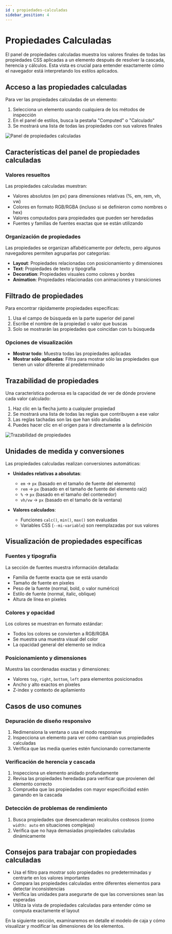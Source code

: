 ```yaml
---
id : propiedades-calculadas
sidebar_position: 4
---
```


# Propiedades Calculadas

El panel de propiedades calculadas muestra los valores finales de todas las propiedades CSS aplicadas a un elemento después de resolver la cascada, herencia y cálculos. Esta vista es crucial para entender exactamente cómo el navegador está interpretando los estilos aplicados.

## Acceso a las propiedades calculadas

Para ver las propiedades calculadas de un elemento:

1. Selecciona un elemento usando cualquiera de los métodos de inspección
2. En el panel de estilos, busca la pestaña "Computed" o "Calculado"
3. Se mostrará una lista de todas las propiedades con sus valores finales

![Panel de propiedades calculadas](https://ejemplo.com/images/computed-properties.png)

## Características del panel de propiedades calculadas

### Valores resueltos

Las propiedades calculadas muestran:

- Valores absolutos (en px) para dimensiones relativas (%, em, rem, vh, vw)
- Colores en formato RGB/RGBA (incluso si se definieron como nombres o hex)
- Valores computados para propiedades que pueden ser heredadas
- Fuentes y familias de fuentes exactas que se están utilizando

### Organización de propiedades

Las propiedades se organizan alfabéticamente por defecto, pero algunos navegadores permiten agruparlas por categorías:

- **Layout**: Propiedades relacionadas con posicionamiento y dimensiones
- **Text**: Propiedades de texto y tipografía
- **Decoration**: Propiedades visuales como colores y bordes
- **Animation**: Propiedades relacionadas con animaciones y transiciones

## Filtrado de propiedades

Para encontrar rápidamente propiedades específicas:

1. Usa el campo de búsqueda en la parte superior del panel
2. Escribe el nombre de la propiedad o valor que buscas
3. Solo se mostrarán las propiedades que coincidan con tu búsqueda

### Opciones de visualización

- **Mostrar todo**: Muestra todas las propiedades aplicadas
- **Mostrar sólo aplicadas**: Filtra para mostrar sólo las propiedades que tienen un valor diferente al predeterminado

## Trazabilidad de propiedades

Una característica poderosa es la capacidad de ver de dónde proviene cada valor calculado:

1. Haz clic en la flecha junto a cualquier propiedad
2. Se mostrará una lista de todas las reglas que contribuyen a ese valor
3. Las reglas tachadas son las que han sido anuladas
4. Puedes hacer clic en el origen para ir directamente a la definición

![Trazabilidad de propiedades](https://ejemplo.com/images/property-tracing.png)

## Unidades de medida y conversiones

Las propiedades calculadas realizan conversiones automáticas:

- **Unidades relativas a absolutas**:
  - `em` → `px` (basado en el tamaño de fuente del elemento)
  - `rem` → `px` (basado en el tamaño de fuente del elemento raíz)
  - `%` → `px` (basado en el tamaño del contenedor)
  - `vh/vw` → `px` (basado en el tamaño de la ventana)

- **Valores calculados**:
  - Funciones `calc()`, `min()`, `max()` son evaluadas
  - Variables CSS (`--mi-variable`) son reemplazadas por sus valores

## Visualización de propiedades específicas

### Fuentes y tipografía

La sección de fuentes muestra información detallada:

- Familia de fuente exacta que se está usando
- Tamaño de fuente en píxeles
- Peso de la fuente (normal, bold, o valor numérico)
- Estilo de fuente (normal, italic, oblique)
- Altura de línea en píxeles

### Colores y opacidad

Los colores se muestran en formato estándar:

- Todos los colores se convierten a RGB/RGBA
- Se muestra una muestra visual del color
- La opacidad general del elemento se indica

### Posicionamiento y dimensiones

Muestra las coordenadas exactas y dimensiones:

- Valores `top`, `right`, `bottom`, `left` para elementos posicionados
- Ancho y alto exactos en píxeles
- Z-index y contexto de apilamiento

## Casos de uso comunes

### Depuración de diseño responsivo

1. Redimensiona la ventana o usa el modo responsive
2. Inspecciona un elemento para ver cómo cambian sus propiedades calculadas
3. Verifica que las media queries estén funcionando correctamente

### Verificación de herencia y cascada

1. Inspecciona un elemento anidado profundamente
2. Revisa las propiedades heredadas para verificar que provienen del elemento correcto
3. Comprueba que las propiedades con mayor especificidad estén ganando en la cascada

### Detección de problemas de rendimiento

1. Busca propiedades que desencadenan recalculos costosos (como `width: auto` en situaciones complejas)
2. Verifica que no haya demasiadas propiedades calculadas dinámicamente

## Consejos para trabajar con propiedades calculadas

- Usa el filtro para mostrar solo propiedades no predeterminadas y centrarte en los valores importantes
- Compara las propiedades calculadas entre diferentes elementos para detectar inconsistencias
- Verifica las unidades para asegurarte de que las conversiones sean las esperadas
- Utiliza la vista de propiedades calculadas para entender cómo se computa exactamente el layout

En la siguiente sección, examinaremos en detalle el modelo de caja y cómo visualizar y modificar las dimensiones de los elementos.